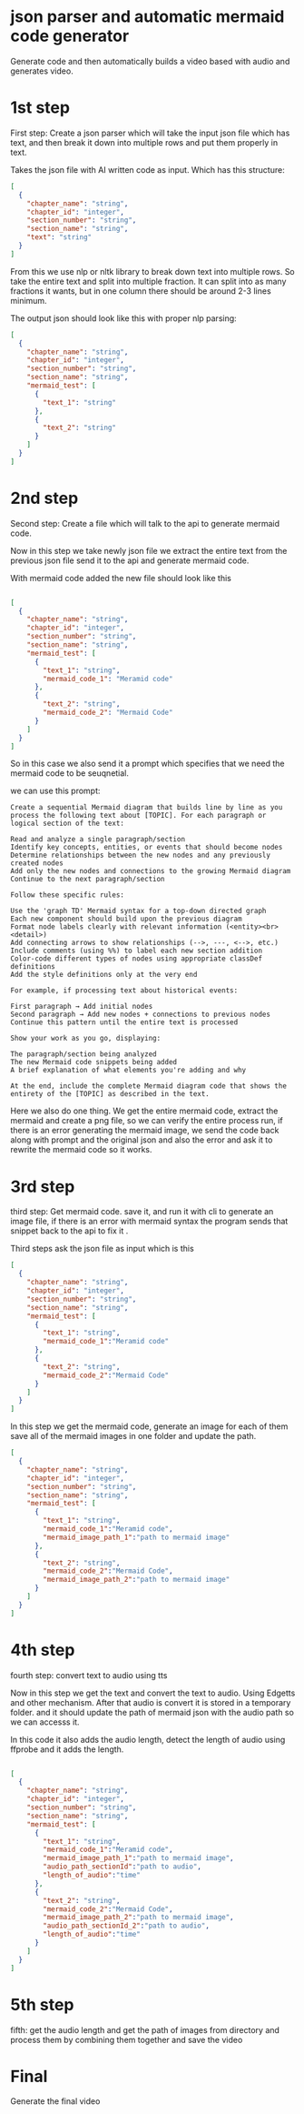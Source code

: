 # json parser and automatic mermaid code generator

Generate code and then automatically builds a video based with audio and generates video. 

# 1st step

First step: Create a json parser which will take the input json file which has text, and then break it down into multiple rows and put them properly in text.

Takes the json file with AI written code as input. Which has this structure:

```json
[
  {
    "chapter_name": "string",
    "chapter_id": "integer",
    "section_number": "string",
    "section_name": "string",
    "text": "string"
  }
]
```

From this we use nlp or nltk library to break down text into multiple rows. So take the entire text and split into multiple fraction. It can split into as many fractions it wants, but in one column there should be around 2-3 lines minimum. 

The output json should look like this with proper nlp parsing:

```json
[
  {
    "chapter_name": "string",
    "chapter_id": "integer",
    "section_number": "string",
    "section_name": "string",
    "mermaid_test": [
      {
        "text_1": "string"
      },
      {
        "text_2": "string"
      }
    ]
  }
]

```


# 2nd step

Second step: Create  a file which will talk to the api to generate mermaid code. 

Now in this step we take newly json file we extract the entire text from the previous json file send it to the api and generate mermaid code. 

With mermaid code added the new file should look like this

```json 

[
  {
    "chapter_name": "string",
    "chapter_id": "integer",
    "section_number": "string",
    "section_name": "string",
    "mermaid_test": [
      {
        "text_1": "string",
        "mermaid_code_1": "Meramid code"
      },
      {
        "text_2": "string",
        "mermaid_code_2": "Mermaid Code"
      }
    ]
  }
]
```

So in this case we also send it a prompt which specifies that we need the mermaid code to be seuqnetial. 


we can use this prompt:

```text
Create a sequential Mermaid diagram that builds line by line as you process the following text about [TOPIC]. For each paragraph or logical section of the text:

Read and analyze a single paragraph/section
Identify key concepts, entities, or events that should become nodes
Determine relationships between the new nodes and any previously created nodes
Add only the new nodes and connections to the growing Mermaid diagram
Continue to the next paragraph/section

Follow these specific rules:

Use the 'graph TD' Mermaid syntax for a top-down directed graph
Each new component should build upon the previous diagram
Format node labels clearly with relevant information (<entity><br><detail>)
Add connecting arrows to show relationships (-->, ---, <-->, etc.)
Include comments (using %%) to label each new section addition
Color-code different types of nodes using appropriate classDef definitions
Add the style definitions only at the very end

For example, if processing text about historical events:

First paragraph → Add initial nodes
Second paragraph → Add new nodes + connections to previous nodes
Continue this pattern until the entire text is processed

Show your work as you go, displaying:

The paragraph/section being analyzed
The new Mermaid code snippets being added
A brief explanation of what elements you're adding and why

At the end, include the complete Mermaid diagram code that shows the entirety of the [TOPIC] as described in the text.
```

Here we also do one thing. We get the entire mermaid code, extract the mermaid and create a png file, so we can verify the entire process run, if there is an error generating the mermaid image, we send the code back along with prompt and the original json and also the error and ask it to rewrite the mermaid code so it works. 

# 3rd step

third step: Get mermaid code. save it, and run it with cli to generate an image file, if there is an error with mermaid syntax the program sends that snippet back to the api to fix it . 

Third steps ask the json file as input which is this

```json 
[
  {
    "chapter_name": "string",
    "chapter_id": "integer",
    "section_number": "string",
    "section_name": "string",
    "mermaid_test": [
      {
        "text_1": "string",
        "mermaid_code_1":"Meramid code"
      },
      {
        "text_2": "string",
        "mermaid_code_2":"Mermaid Code"
      }
    ]
  }
]

```

In this step we get the mermaid code, generate an image for each of them save all of the mermaid images in one folder and update the path.

```json
[
  {
    "chapter_name": "string",
    "chapter_id": "integer",
    "section_number": "string",
    "section_name": "string",
    "mermaid_test": [
      {
        "text_1": "string",
        "mermaid_code_1":"Meramid code",
        "mermaid_image_path_1":"path to mermaid image"
      },
      {
        "text_2": "string",
        "mermaid_code_2":"Mermaid Code",
        "mermaid_image_path_2":"path to mermaid image"
      }
    ]
  }
]

```

# 4th step

fourth step: convert text to audio using tts 

Now in this step we get the text and convert the text to audio. Using Edgetts and other mechanism. After that audio is convert it is stored in a temporary folder. and it should update the path of mermaid json with the audio path so we can accesss it.  

In this code it also adds the audio length, detect the length of audio using ffprobe and it adds the length.

```json 

[
  {
    "chapter_name": "string",
    "chapter_id": "integer",
    "section_number": "string",
    "section_name": "string",
    "mermaid_test": [
      {
        "text_1": "string",
        "mermaid_code_1":"Meramid code",
        "mermaid_image_path_1":"path to mermaid image",
        "audio_path_sectionId":"path to audio",
        "length_of_audio":"time"
      },
      {
        "text_2": "string",
        "mermaid_code_2":"Mermaid Code",
        "mermaid_image_path_2":"path to mermaid image",
        "audio_path_sectionId_2":"path to audio",
        "length_of_audio":"time"
      }
    ]
  }
]

```

# 5th step

fifth: get the audio length and get the path of images from directory and process them by combining them together  and save the video 




# Final

Generate the final video